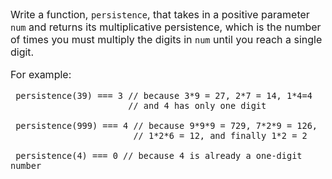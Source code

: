Write a function, `persistence`, that takes in a positive parameter `num` and returns its multiplicative persistence, which is the number of times you must multiply the digits in `num` until you reach a single digit.

For example:

```
 persistence(39) === 3 // because 3*9 = 27, 2*7 = 14, 1*4=4
                       // and 4 has only one digit

 persistence(999) === 4 // because 9*9*9 = 729, 7*2*9 = 126,
                        // 1*2*6 = 12, and finally 1*2 = 2

 persistence(4) === 0 // because 4 is already a one-digit number
```

<style> *{font-size: 12pt}</style>
